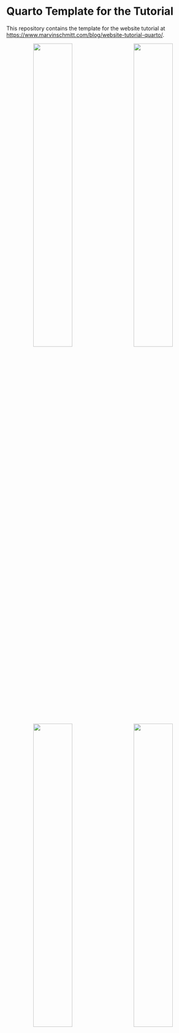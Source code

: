 # Quarto Template for the Tutorial

This repository contains the template for the website tutorial at <https://www.marvinschmitt.com/blog/website-tutorial-quarto/>.

<p align="center">
  <img src="img/website_template_screenshot_1.png" width="45%">
&nbsp; &nbsp; &nbsp; &nbsp;
  <img src="img/website_template_screenshot_2.png" width="45%">
<br/><br/>
  <img src="img/website_template_screenshot_3.png" width="45%">
&nbsp; &nbsp; &nbsp; &nbsp;
  <img src="img/website_template_screenshot_4.png" width="45%">
</p>